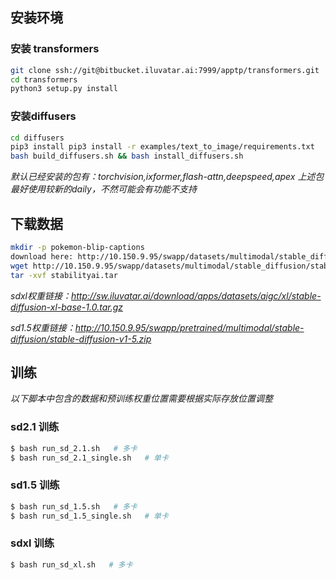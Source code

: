 ## 安装环境
### 安装 transformers
```bash
git clone ssh://git@bitbucket.iluvatar.ai:7999/apptp/transformers.git
cd transformers
python3 setup.py install
```
### 安装diffusers
```bash
cd diffusers
pip3 install pip3 install -r examples/text_to_image/requirements.txt
bash build_diffusers.sh && bash install_diffusers.sh
```
_默认已经安装的包有：torchvision,ixformer,flash-attn,deepspeed,apex_
_上述包最好使用较新的daily，不然可能会有功能不支持_

## 下载数据
```bash
mkdir -p pokemon-blip-captions 
download here: http://10.150.9.95/swapp/datasets/multimodal/stable_diffusion/pokemon-blip-captions
wget http://10.150.9.95/swapp/datasets/multimodal/stable_diffusion/stabilityai.tar   # sd2.1 权重
tar -xvf stabilityai.tar
```

*sdxl权重链接：http://sw.iluvatar.ai/download/apps/datasets/aigc/xl/stable-diffusion-xl-base-1.0.tar.gz*

*sd1.5权重链接：http://10.150.9.95/swapp/pretrained/multimodal/stable-diffusion/stable-diffusion-v1-5.zip*


## 训练
*以下脚本中包含的数据和预训练权重位置需要根据实际存放位置调整*
### sd2.1 训练
```bash
$ bash run_sd_2.1.sh   # 多卡
$ bash run_sd_2.1_single.sh   # 单卡
```
### sd1.5 训练
```bash
$ bash run_sd_1.5.sh   # 多卡
$ bash run_sd_1.5_single.sh   # 单卡
```
### sdxl 训练
```bash
$ bash run_sd_xl.sh   # 多卡
```
